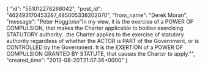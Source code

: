  {
   "id": "551012278268042",
   "post_id": "462493170453287_485005338202070",
   "from_name": "Derek Moran",
   "message": "Peter Hogg:\n\n\"In my view, it is the exercise of a POWER OF COMPULSION, that makes the Charter applicable to bodies exercising STATUTORY authority...the Charter applies to the exercise of statutory authority regardless of whether the ACTOR is PART of the Government, or is CONTROLLED by the Government. It is the EXERTION of a POWER OF COMPULSION GRANTED BY STATUTE, that causes the Charter to apply.\"",
   "created_time": "2013-08-20T21:07:36+0000"
 }
